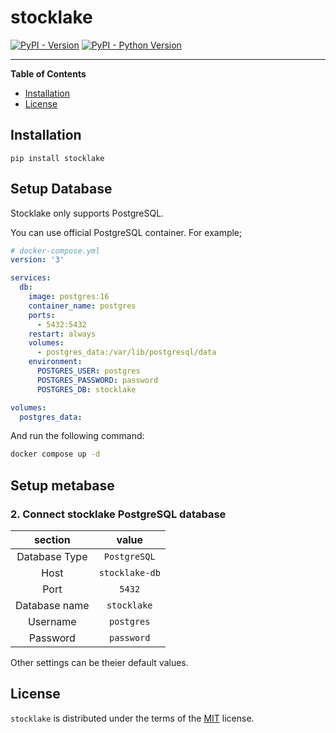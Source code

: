 # stocklake

[![PyPI - Version](https://img.shields.io/pypi/v/stocklake.svg)](https://pypi.org/project/stocklake)
[![PyPI - Python Version](https://img.shields.io/pypi/pyversions/stocklake.svg)](https://pypi.org/project/stocklake)

-----

**Table of Contents**

- [Installation](#installation)
- [License](#license)

## Installation

```console
pip install stocklake
```

## Setup Database

Stocklake only supports PostgreSQL.

You can use official PostgreSQL container. For example;

```yaml
# docker-compose.yml
version: '3'

services:
  db:
    image: postgres:16
    container_name: postgres
    ports:
      - 5432:5432
    restart: always
    volumes:
      - postgres_data:/var/lib/postgresql/data
    environment:
      POSTGRES_USER: postgres
      POSTGRES_PASSWORD: password
      POSTGRES_DB: stocklake

volumes:
  postgres_data:
```

And run the following command:

```sh
docker compose up -d
```

## Setup metabase

### 2. Connect stocklake PostgreSQL database

| section | value |
| :----: | :----: |
| Database Type | `PostgreSQL` |
| Host | `stocklake-db` |
| Port | `5432` |
| Database name | `stocklake` |
| Username | `postgres` |
| Password | `password` |

Other settings can be theier default values.

## License

`stocklake` is distributed under the terms of the [MIT](https://spdx.org/licenses/MIT.html) license.
